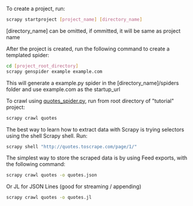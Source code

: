 To create a project, run:

```bash
scrapy startproject [project_name] [directory_name]
```

[directory_name] can be omitted, if ommitted, it will be same as project name

After the project is created, run the following command to create a templated spider:

```bash
cd [project_root_directory]
scrapy genspider example example.com
```

This will generate a example.py spider in the [directory_name]/spiders folder and use example.com as the startup_url

To crawl using [quotes_spider.py](tutorial/spiders/quotes_spider.py), run from root directory of "tutorial" project:

```bash
scrapy crawl quotes
```

The best way to learn how to extract data with Scrapy is trying selectors using the shell Scrapy shell. Run:

```bash
scrapy shell "http://quotes.toscrape.com/page/1/"
```

The simplest way to store the scraped data is by using Feed exports, with the following command:

```bash
scrapy crawl quotes -o quotes.json
```

Or JL for JSON Lines (good for streaming / appending)

```bash
scrapy crawl quotes -o quotes.jl
```

